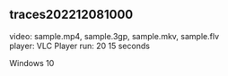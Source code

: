 ## traces202212081000
video: sample.mp4, sample.3gp, sample.mkv, sample.flv  
    player: VLC Player
        run: 20
            15 seconds

Windows 10  

